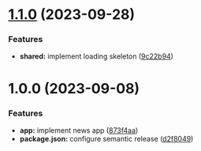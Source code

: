 # [1.1.0](https://github.com/Khumozin/news-app/compare/v1.0.0...v1.1.0) (2023-09-28)


### Features

* **shared:** implement loading skeleton ([9c22b94](https://github.com/Khumozin/news-app/commit/9c22b94cfcd771cb779fe7c7dc6ae7eff9f4d81b))

# 1.0.0 (2023-09-08)


### Features

* **app:** implement news app ([873f4aa](https://github.com/Khumozin/news-app/commit/873f4aae9b632c5fdbd412590ff862123b90f822))
* **package.json:** configure semantic release ([d2f8049](https://github.com/Khumozin/news-app/commit/d2f8049946deb92dddb375fe71a4ff0f67d6a0e6))
